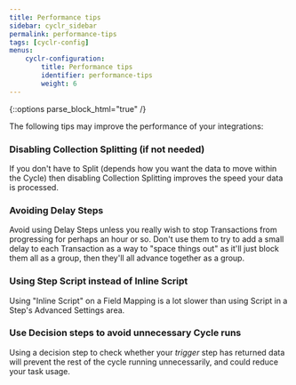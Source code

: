 ```yaml
---
title: Performance tips
sidebar: cyclr_sidebar
permalink: performance-tips
tags: [cyclr-config]
menus:
    cyclr-configuration:
        title: Performance tips
        identifier: performance-tips
        weight: 6
---
```

{::options parse_block_html="true" /}
<section class="card py-5 my-5">
The following tips may improve the performance of your integrations:

### Disabling Collection Splitting (if not needed)

If you don't have to Split (depends how you want the data to move within the Cycle) then disabling Collection Splitting improves the speed your data is processed.

### Avoiding Delay Steps

Avoid using Delay Steps unless you really wish to stop Transactions from progressing for perhaps an hour or so. Don't use them to try to add a small delay to each Transaction as a way to "space things out" as it'll just block them all as a group, then they'll all advance together as a group.

### Using Step Script instead of Inline Script

Using "Inline Script" on a Field Mapping is a lot slower than using Script in a Step's Advanced Settings area.

### Use Decision steps to avoid unnecessary Cycle runs

Using a decision step to check whether your _trigger_ step has returned data will prevent the rest of the cycle running unnecessarily, and could reduce your task usage.

</section>
